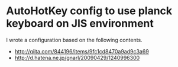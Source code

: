 # AutoHotKey config to use planck keyboard on JIS environment

I wrote a configuration based on the following contents.

* http://qiita.com/844196/items/9fc1cd8470a9ad9c3a69
* http://d.hatena.ne.jp/gnarl/20090429/1240996300
